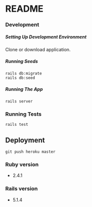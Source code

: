 # README

### Development

##### Setting Up Development Environment

Clone or download application.

##### Running Seeds

```
rails db:migrate
rails db:seed
```

##### Running The App

```
rails server
```

### Running Tests

```
rails test
```

## Deployment

```
git push heroku master
```

### Ruby version
  - 2.4.1

### Rails version
  - 5.1.4